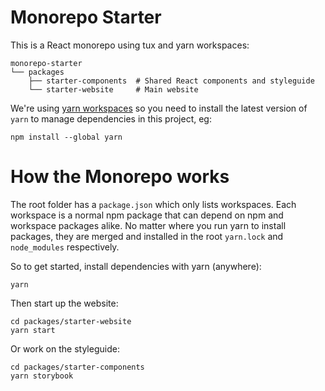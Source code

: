 # Monorepo Starter

This is a React monorepo using tux and yarn workspaces:

```
monorepo-starter
└── packages
    ├── starter-components  # Shared React components and styleguide
    └── starter-website     # Main website
```

We're using [yarn workspaces](https://yarnpkg.com/blog/2017/08/02/introducing-workspaces/) so you need to install the latest version of `yarn` to manage dependencies in this project, eg:

```
npm install --global yarn
```

# How the Monorepo works

The root folder has a `package.json` which only lists workspaces. Each workspace is a normal npm package that can depend on npm and workspace packages alike. No matter where you run yarn to install packages, they are merged and installed in the root `yarn.lock` and `node_modules` respectively.

So to get started, install dependencies with yarn (anywhere):

```
yarn
```

Then start up the website:

```
cd packages/starter-website
yarn start
```

Or work on the styleguide:

```
cd packages/starter-components
yarn storybook
```
